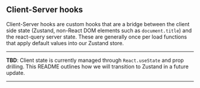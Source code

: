 ## Client-Server hooks

Client-Server hooks are custom hooks that are a bridge between the client side state (Zustand, non-React DOM elements such as `document.title`) and the react-query server state.
These are generally once per load functions that apply default values into our Zustand store.

****
**TBD**: Client state is currently managed through `React.useState` and prop drilling. This README outlines how we will transition to Zustand in a future update.
****
